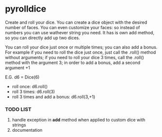 # pyrolldice
Create and roll your dice.
You can create a dice object with the desired number of faces.
You can even customize your faces: so instead of numbers you can use wathever string you need.
It has is own add method, so you can directly add up two dices.

You can roll your dice just once or multiple times; you can also add a bonus.
For example if you need to roll the dice just once, just call the .roll() method without arguments;
if you need to roll your dice 3 times, call the .roll() method with the argument 3; in order to add a bonus, add a second argument +1

E.G. d6 = Dice(6)
- roll once: d6.roll()
- roll 3 times: d6.roll(3)
- roll 3 times and add a bonus: d6.roll(3,+1)

### TODO LIST
1. handle exception in __add__ method when applied to custom dice with strings 
2. documentation
